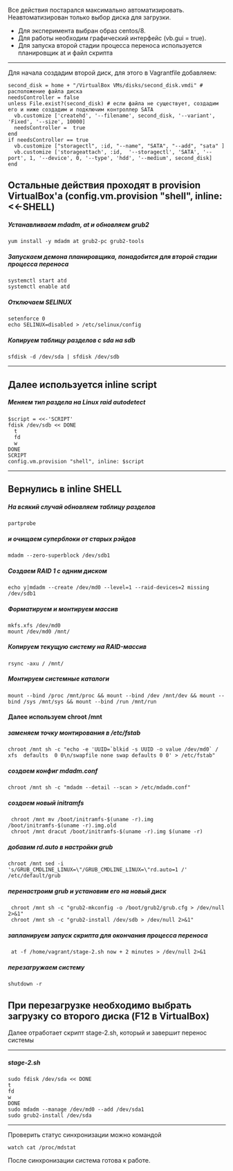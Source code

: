 Все действия постарался максимально автоматизировать. Неавтоматизирован только выбор диска для загрузки.

- Для эксперимента выбран образ centos/8.
- Для работы необходим графический интерфейс (vb.gui = true).
- Для запуска второй стадии процесса переноса используется планировщик at и файл скрипта

-----

Для начала создадим второй диск, для этого в Vagrantfile добавляем:

    second_disk = home + "/VirtualBox VMs/disks/second_disk.vmdi" # расположение файла диска
    needsController = false
    unless File.exist?(second_disk) # если файла не существует, создадим его и ниже создадим и подключим контроллер SATA
      vb.customize ['createhd', '--filename', second_disk, '--variant', 'Fixed', '--size', 10000]
      needsController =  true
    end
    if needsController == true
      vb.customize ["storagectl", :id, "--name", "SATA", "--add", "sata" ]
      vb.customize ['storageattach', :id,  '--storagectl', 'SATA', '--port', 1, '--device', 0, '--type', 'hdd', '--medium', second_disk]
    end

Остальные действия проходят в provision VirtualBox'а (config.vm.provision "shell", inline: <<-SHELL)
-----
##### Устанавливаем mdadm, at и обновляем grub2
    yum install -y mdadm at grub2-pc grub2-tools
##### Запускаем демона планировщика, понадобится для второй стадии процесса переноса
    systemctl start atd
    systemctl enable atd

##### Отключаем SELINUX
    setenforce 0
    echo SELINUX=disabled > /etc/selinux/config
##### Копируем таблицу разделов с sda на sdb
    sfdisk -d /dev/sda | sfdisk /dev/sdb
-----
Далее используется inline script
-----
##### Меняем тип раздела на Linux raid autodetect
    $script = <<-'SCRIPT'
    fdisk /dev/sdb << DONE
      t
      fd
      w
    DONE
    SCRIPT
    config.vm.provision "shell", inline: $script

-----
Вернулись в inline SHELL
-----
##### На всякий случай обновляем таблицу разделов
    partprobe
##### и очищаем суперблоки от старых рэйдов
    mdadm --zero-superblock /dev/sdb1

##### Создаем RAID 1 с одним диском
    echo y|mdadm --create /dev/md0 --level=1 --raid-devices=2 missing /dev/sdb1

##### Форматируем и монтируем массив
    mkfs.xfs /dev/md0
    mount /dev/md0 /mnt/

##### Копируем текущую систему на RAID-массив
    rsync -axu / /mnt/

##### Монтируем системные каталоги
    mount --bind /proc /mnt/proc && mount --bind /dev /mnt/dev && mount --bind /sys /mnt/sys && mount --bind /run /mnt/run

#### Далее используем chroot /mnt
##### заменяем точку монтирования в /etc/fstab
    chroot /mnt sh -c "echo -e 'UUID=`blkid -s UUID -o value /dev/md0` /  xfs  defaults  0 0\n/swapfile none swap defaults 0 0' > /etc/fstab"
##### создаем конфиг mdadm.conf
    chroot /mnt sh -c "mdadm --detail --scan > /etc/mdadm.conf"
##### создаем новый initramfs
     chroot /mnt mv /boot/initramfs-$(uname -r).img /boot/initramfs-$(uname -r).img.old
     chroot /mnt dracut /boot/initramfs-$(uname -r).img $(uname -r)
##### добавим rd.auto в настройки grub
    chroot /mnt sed -i 's/GRUB_CMDLINE_LINUX=\"/GRUB_CMDLINE_LINUX=\"rd.auto=1 /' /etc/default/grub
##### перенастроим grub и установим его на новый диск
     chroot /mnt sh -c "grub2-mkconfig -o /boot/grub2/grub.cfg > /dev/null 2>&1"
     chroot /mnt sh -c "grub2-install /dev/sdb > /dev/null 2>&1"
##### запланируем запуск скрипта для окончания процесса переноса
     at -f /home/vagrant/stage-2.sh now + 2 minutes > /dev/null 2>&1
##### перезагружаем систему
    shutdown -r

При перезагрузке необходимо выбрать загрузку со второго диска (F12 в VirtualBox)
-----
Далее отработает скрипт stage-2.sh, который и завершит перенос системы

-----
##### stage-2.sh
    sudo fdisk /dev/sda << DONE
    t
    fd
    w
    DONE
    sudo mdadm --manage /dev/md0 --add /dev/sda1
    sudo grub2-install /dev/sda
-----
Проверить статус синхронизации можно командой

    watch cat /proc/mdstat
После синхронизации система готова к работе.
